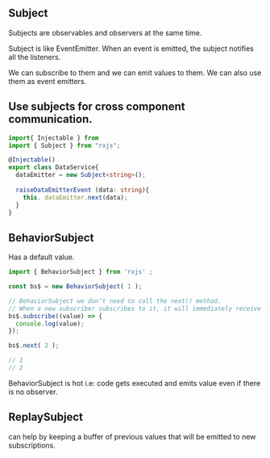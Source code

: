 ## Subject
Subjects are observables and observers at the same time. 

Subject is like EventEmitter. When an event is emitted, the subject notifies all the listeners.

We can subscribe to them and we can emit values to them. 
We can also use them as event emitters.


## Use subjects for cross component communication. 
```ts
import{ Injectable } from
import { Subject } from "rxjs";

@Injectable()
export class DataService{
  dataEmitter = new Subject<string>();
  
  raiseDataEmitterEvent (data: string){
    this. dataEmitter.next(data);
  }
}
```

## BehaviorSubject
Has a default value. 

```ts
import { BehaviorSubject } from 'rxjs' ;

const bs$ = new BehaviorSubject( 1 );

// BehaviorSubject we don’t need to call the next() method. 
// When a new subscriber subscribes to it, it will immediately receive the last emitted value from the subject. 
bs$.subscribe((value) => {
  console.log(value);
});

bs$.next( 2 );

// 1
// 2
```
BehaviorSubject is hot i.e: code gets executed and emits value even if there is no observer.


## ReplaySubject
can help by keeping a buffer of previous values that will be emitted to new subscriptions.
